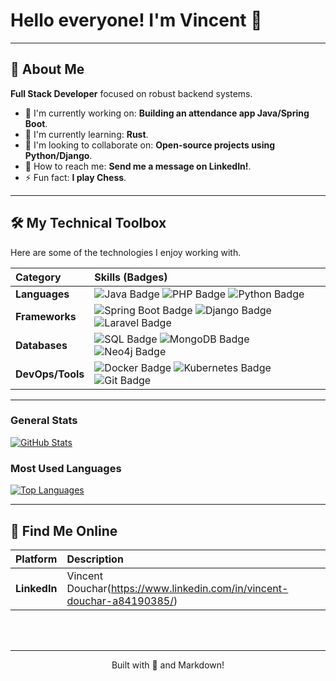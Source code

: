 # Hello everyone! I'm Vincent 👋

---

## 🚀 About Me

**Full Stack Developer** focused on robust backend systems.

* 🔭 I'm currently working on: **Building an attendance app Java/Spring Boot**.
* 🌱 I'm currently learning: **Rust**.
* 👯 I'm looking to collaborate on: **Open-source projects using Python/Django**.
* 💬 How to reach me: **Send me a message on LinkedIn!**.
* ⚡ Fun fact: **I play Chess**.

---

## 🛠️ My Technical Toolbox

Here are some of the technologies I enjoy working with.

| Category | Skills (Badges) |
| :--- | :--- |
| **Languages** | ![Java Badge](https://img.shields.io/badge/Java-007396?style=for-the-badge&logo=java&logoColor=white) ![PHP Badge](https://img.shields.io/badge/PHP-777BB4?style=for-the-badge&logo=php&logoColor=white) ![Python Badge](https://img.shields.io/badge/Python-3776AB?style=for-the-badge&logo=python&logoColor=white) |
| **Frameworks** | ![Spring Boot Badge](https://img.shields.io/badge/Spring_Boot-6DB33F?style=for-the-badge&logo=springboot&logoColor=white) ![Django Badge](https://img.shields.io/badge/Django-092E20?style=for-the-badge&logo=django&logoColor=white) ![Laravel Badge](https://img.shields.io/badge/Laravel-FF2D20?style=for-the-badge&logo=laravel&logoColor=white) |
| **Databases**| ![SQL Badge](https://img.shields.io/badge/SQL-4479A1?style=for-the-badge&logo=mysql&logoColor=white) ![MongoDB Badge](https://img.shields.io/badge/MongoDB-47A248?style=for-the-badge&logo=mongodb&logoColor=white) ![Neo4j Badge](https://img.shields.io/badge/Neo4j-4581C8?style=for-the-badge&logo=neo4j&logoColor=white) |
| **DevOps/Tools**| ![Docker Badge](https://img.shields.io/badge/Docker-2496ED?style=for-the-badge&logo=docker&logoColor=white) ![Kubernetes Badge](https://img.shields.io/badge/Kubernetes-326CE5?style=for-the-badge&logo=kubernetes&logoColor=white) ![Git Badge](https://img.shields.io/badge/Git-F05032?style=for-the-badge&logo=git&logoColor=white) |

---

### General Stats

[![GitHub Stats](https://github-readme-stats.vercel.app/api?username=vdouchar&show_icons=true&theme=radical&hide_border=true)](https://github.com/vdouchar)

### Most Used Languages

[![Top Languages](https://github-readme-stats.vercel.app/api/top-langs/?username=vdouchar&layout=compact&langs_count=6&theme=radical&hide_border=true)](https://github.com/vdouchar)

---

## 🔗 Find Me Online

| Platform | Description |
| :--- | :--- |
| **LinkedIn** | Vincent Douchar(https://www.linkedin.com/in/vincent-douchar-a84190385/) |

<br>
<br>

***
<p align="center">Built with 💙 and Markdown!</p>
